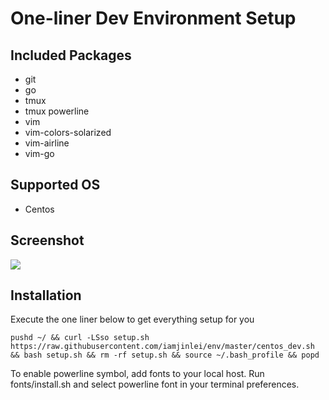 # One-liner Dev Environment Setup

## Included Packages

* git
* go
* tmux
* tmux powerline
* vim
* vim-colors-solarized
* vim-airline
* vim-go

## Supported OS

- Centos

## Screenshot

![](https://github.com/iamjinlei/env/raw/master/imgs/screenshot.png)

## Installation

Execute the one liner below to get everything setup for you

```
pushd ~/ && curl -LSso setup.sh https://raw.githubusercontent.com/iamjinlei/env/master/centos_dev.sh && bash setup.sh && rm -rf setup.sh && source ~/.bash_profile && popd
```

To enable powerline symbol, add fonts to your local host. Run fonts/install.sh and select powerline font in your terminal preferences.
